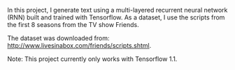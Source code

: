 In this project, I generate text using a multi-layered recurrent neural network (RNN) built and trained with Tensorflow. As a dataset, I use the scripts from the first 8 seasons from the TV show Friends. 

The dataset was downloaded from: http://www.livesinabox.com/friends/scripts.shtml. 

Note: This project currently only works with Tensorflow 1.1.